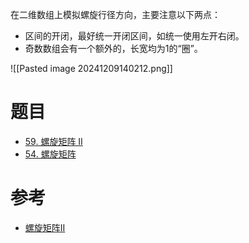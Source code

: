 
在二维数组上模拟螺旋行径方向，主要注意以下两点：
- 区间的开闭，最好统一开闭区间，如统一使用左开右闭。
- 奇数数组会有一个额外的，长宽均为1的“圈”。

![[Pasted image 20241209140212.png]]

# 题目

- [59. 螺旋矩阵 II](https://leetcode.cn/problems/spiral-matrix-ii/)
- [54. 螺旋矩阵](https://leetcode.cn/problems/spiral-matrix/)
# 参考

- [螺旋矩阵II](https://programmercarl.com/0059.%E8%9E%BA%E6%97%8B%E7%9F%A9%E9%98%B5II.html#%E7%AE%97%E6%B3%95%E5%85%AC%E5%BC%80%E8%AF%BE)

